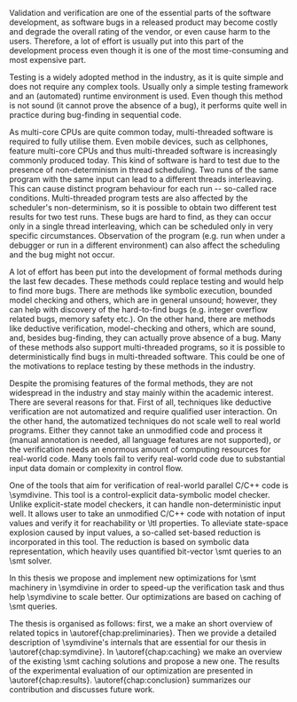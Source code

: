 Validation and verification are one of the essential parts of the software
development, as software bugs in a released product may become costly and
degrade the overall rating of the vendor, or even cause harm to the users.
Therefore, a lot of effort is usually put into this part of the development
process even though it is one of the most time-consuming and most expensive
part.

Testing is a widely adopted method in the industry, as it is quite simple and
does not require any complex tools. Usually only a simple testing framework and
an (automated) runtime environment is used. Even though this method is not sound
(it cannot prove the absence of a bug), it performs quite well in practice
during bug-finding in sequential code.

As multi-core CPUs are quite common today, multi-threaded software is required
to fully utilise them. Even mobile devices, such as cellphones, feature
multi-core CPUs and thus multi-threaded software is increasingly commonly
produced today. This kind of software is hard to test due to the presence of
non-determinism in thread scheduling. Two runs of the same program with the same
input can lead to a different threads interleaving. This can cause distinct
program behaviour for each run -- so-called race conditions. Multi-threaded
program tests are also affected by the scheduler's non-determinism, so it is
possible to obtain two different test results for two test runs. These bugs are
hard to find, as they can occur only in a single thread interleaving, which can
be scheduled only in very specific circumstances. Observation of the program
(e.g. run  when under a debugger or run in a different environment) can also
affect the scheduling and the bug might not occur.

A lot of effort has been put into the development of formal methods during the
last few decades. These methods could replace testing and would help to find
more bugs. There are methods like symbolic execution, bounded model checking and
others, which are in general unsound; however, they can help with discovery of
the hard-to-find bugs (e.g. integer overflow related bugs, memory safety etc.).
On the other hand, there are methods like deductive verification, model-checking
and others, which are sound, and, besides bug-finding, they can actually prove
absence of a bug. Many of these methods also support multi-threaded programs, so
it is possible to deterministically find bugs in multi-threaded software. This
could be one of the motivations to replace testing by these methods in the
industry.

Despite the promising features of the formal methods, they are not widespread in
the industry and stay mainly within the academic interest. There are several
reasons for that. First of all, techniques like deductive verification are not
automatized and require qualified user interaction. On the other hand, the
automatized techniques do not scale well to real world programs. Either they
cannot take an unmodified code and process it (manual annotation is needed, all
language features are not supported), or the verification needs an enormous
amount of computing resources for real-world code. Many tools fail to verify
real-world code due to substantial input data domain or complexity in control
flow.

One of the tools that aim for verification of real-world parallel C/C++ code is
\symdivine. This tool is a control-explicit data-symbolic model checker. Unlike
explicit-state model checkers, it can handle non-deterministic input well. It
allows user to take an unmodified C/C++ code with notation of input values and
verify it for reachability or \ltl properties. To alleviate state-space
explosion caused by input values, a so-called set-based reduction is incorporated
in this tool. The reduction is based on symbolic data representation, which
heavily uses quantified bit-vector \smt queries to an \smt solver.

In this thesis we propose and implement new optimizations for \smt machinery in
\symdivine in order to speed-up the verification task and thus help \symdivine
to scale better. Our optimizations are based on caching of \smt queries.

The thesis is organised as follows: first, we a make an short overview of
related topics in \autoref{chap:preliminaries}. Then we provide a detailed
description of \symdivine's internals that are essential for our thesis in
\autoref{chap:symdivine}. In \autoref{chap:caching} we make an overview of the
existing \smt caching solutions and propose a new one. The results of the
experimental evaluation of our optimization are presented in
\autoref{chap:results}. \autoref{chap:conclusion} summarizes our contribution
and discusses future work.
